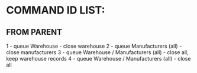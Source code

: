 # COMMAND ID LIST:

## FROM PARENT

1 - queue Warehouse - close warehouse
2 - queue Manufacturers (all) - close manufacturers
3 - queue Warehouse / Manufacturers (all) - close all, keep warehouse records
4 - queue Warehouse / Manufacturers (all) - close all
